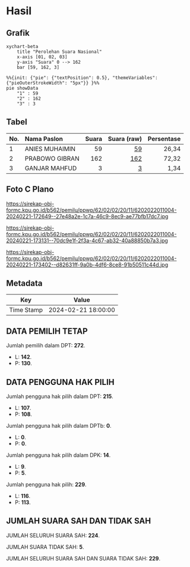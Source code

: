 # Hasil

## Grafik

```mermaid
xychart-beta
    title "Perolehan Suara Nasional"
    x-axis [01, 02, 03]
    y-axis "Suara" 0 --> 162
    bar [59, 162, 3]
```

```mermaid
%%{init: {"pie": {"textPosition": 0.5}, "themeVariables": {"pieOuterStrokeWidth": "5px"}} }%%
pie showData
    "1" : 59
    "2" : 162
    "3" : 3
```

## Tabel

| No. | Nama Paslon    | Suara | Suara (raw) | Persentase |
|:--- |:-------------- | -----:| -----------:| ----------:|
| 1   | ANIES MUHAIMIN | 59    | [59][p-1]   | 26,34      |
| 2   | PRABOWO GIBRAN | 162   | [162][p-2]  | 72,32      |
| 3   | GANJAR MAHFUD  | 3     | [3][p-3]    | 1,34       |


[p-1]: https://github.com/gigit-pemilu/pemilu-2024/blob/main/pilpres/hitung-suara/sub/62-kalimantan-tengah/sub/02-kotawaringin-timur/sub/02-cempaga/sub/2011-sungai-paring/sub/004-tps/sub/paslon-1.txt
[p-2]: https://github.com/gigit-pemilu/pemilu-2024/blob/main/pilpres/hitung-suara/sub/62-kalimantan-tengah/sub/02-kotawaringin-timur/sub/02-cempaga/sub/2011-sungai-paring/sub/004-tps/sub/paslon-2.txt
[p-3]: https://github.com/gigit-pemilu/pemilu-2024/blob/main/pilpres/hitung-suara/sub/62-kalimantan-tengah/sub/02-kotawaringin-timur/sub/02-cempaga/sub/2011-sungai-paring/sub/004-tps/sub/paslon-3.txt

## Foto C Plano

https://sirekap-obj-formc.kpu.go.id/b562/pemilu/ppwp/62/02/02/20/11/6202022011004-20240221-172649--27e48a2e-1c7a-46c9-8ec9-ae77bfb17dc7.jpg

https://sirekap-obj-formc.kpu.go.id/b562/pemilu/ppwp/62/02/02/20/11/6202022011004-20240221-173131--70dc9e1f-2f3a-4c67-ab32-40a88850b7a3.jpg

https://sirekap-obj-formc.kpu.go.id/b562/pemilu/ppwp/62/02/02/20/11/6202022011004-20240221-173402--d82631ff-9a0b-4df6-8ce8-91b50511c44d.jpg


## Metadata

| Key        | Value               |
| ---------- | ------------------- |
| Time Stamp | 2024-02-21 18:00:00 |


## DATA PEMILIH TETAP

Jumlah pemilih dalam DPT: **272**.
 * L: **142**.
 * P: **130**.

## DATA PENGGUNA HAK PILIH

Jumlah pengguna hak pilih dalam DPT: **215**.
 * L: **107**.
 * P: **108**.

Jumlah pengguna hak pilih dalam DPTb: **0**.
 * L: **0**.
 * P: **0**.

Jumlah pengguna hak pilih dalam DPK: **14**.
 * L: **9**.
 * P: **5**.

Jumlah pengguna hak pilih: **229**.
 * L: **116**.
 * P: **113**.

## JUMLAH SUARA SAH DAN TIDAK SAH

JUMLAH SELURUH SUARA SAH: **224**.

JUMLAH SUARA TIDAK SAH: **5**.

JUMLAH SELURUH SUARA SAH DAN SUARA TIDAK SAH: **229**.


